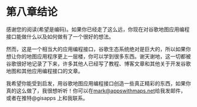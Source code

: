 # 第八章结论

感谢您的阅读(希望是编码)。如果你已经走了这么远，你现在对谷歌地图应用编程接口能做什么以及如何做有了一个很好的想法。

然而，这是一个相当大的应用编程接口，谷歌生态系统绝对是巨大的，所以如果你想让你的地图应用程序更上一层楼，你可以学到很多东西。谢天谢地，这一切都被谷歌很好地记录了下来，许多其他人已经写了教程、博客文章和其他关于开发谷歌地图和其他应用编程接口的文章。

我希望你能受到启发，用谷歌地图应用编程接口创造一些真正精彩的东西，如果你真的这么做了，我很想听听！你可以在[mark@appswithmaps.net](mailto:mark@appswithmaps.net%20)给我发邮件，或者在推特@gisapps 上和我联系。